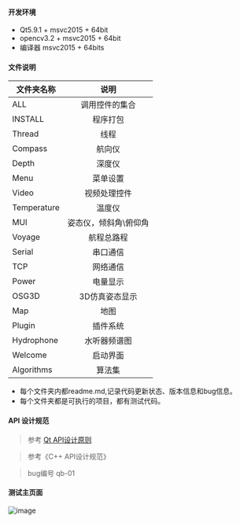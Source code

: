 ﻿#### 开发环境
* Qt5.9.1 + msvc2015 + 64bit
* opencv3.2 + msvc2015 + 64bit
* 编译器 msvc2015 + 64bits

#### 文件说明
			 
| 文件夹名称 | 说明 |
| ---------- | :----: |
|ALL         | 调用控件的集合 
|INSTALL     | 程序打包
|Thread      | 线程
|Compass     | 航向仪    
|Depth       | 深度仪
|Menu        | 菜单设置
|Video       | 视频处理控件
|Temperature | 温度仪
|MUI         | 姿态仪，倾斜角\俯仰角
|Voyage      | 航程总路程
|Serial      | 串口通信
|TCP         | 网络通信
|Power       | 电量显示
|OSG3D       | 3D仿真姿态显示
|Map         | 地图
|Plugin      | 插件系统
|Hydrophone  | 水听器频谱图
|Welcome     | 启动界面
|Algorithms  | 算法集

* 每个文件夹内都readme.md,记录代码更新状态、版本信息和bug信息。
* 每个文件夹都是可执行的项目，都有测试代码。

#### API 设计规范
>参考 [Qt API设计原则](http://wiki.qt.io/API_Design_Principles)

>参考《C++ API设计规范》

>bug编号 qb-01
#### 测试主页面

![image](https://github.com/qbingx/QBX_Widget/blob/2018.5.4/Resource/mainpage.jpg)